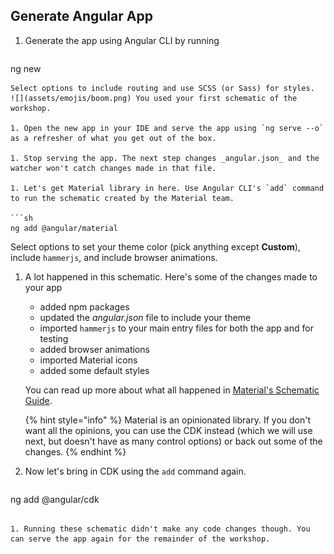 ## Generate Angular App

1. Generate the app using Angular CLI by running

   ```sh
ng new <name of app>
   ```
   Select options to include routing and use SCSS (or Sass) for styles.
   ![](assets/emojis/boom.png) You used your first schematic of the workshop.

1. Open the new app in your IDE and serve the app using `ng serve --o` as a refresher of what you get out of the box.

1. Stop serving the app. The next step changes _angular.json_ and the watcher won't catch changes made in that file.

1. Let's get Material library in here. Use Angular CLI's `add` command to run the schematic created by the Material team.

   ```sh
ng add @angular/material
   ```
   Select options to set your theme color (pick anything except **Custom**), include `hammerjs`, and include browser animations.

1. A lot happened in this schematic. Here's some of the changes made to your app 
   - added npm packages
   - updated the _angular.json_ file to include your theme 
   - imported `hammerjs` to your main entry files for both the app and for testing 
   - added browser animations
   - imported Material icons
   - added some default styles 

   You can read up more about what all happened in [Material's Schematic Guide](https://material.angular.io/guide/schematics).

   {% hint style="info" %}
Material is an opinionated library. If you don't want all the opinions, you can use the CDK instead (which we will use next, but doesn't have as many control options) or back out some of the changes.
   {% endhint %}

1. Now let's bring in CDK using the `add` command again.

   ```sh
ng add @angular/cdk
   ```

1. Running these schematic didn't make any code changes though. You can serve the app again for the remainder of the workshop.